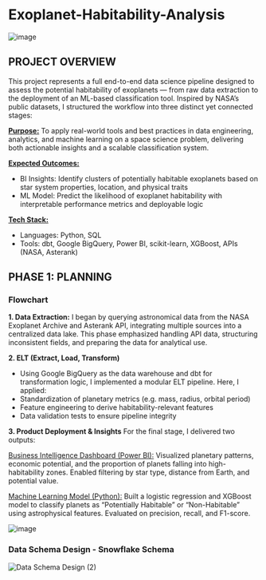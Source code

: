 # Exoplanet-Habitability-Analysis

![image](https://github.com/user-attachments/assets/912935a7-0b9c-4bda-90e2-2f38da488d69)

## PROJECT OVERVIEW

This project represents a full end-to-end data science pipeline designed to assess the potential habitability of exoplanets — from raw data extraction to the deployment of an ML-based classification tool. Inspired by NASA’s public datasets, I structured the workflow into three distinct yet connected stages:

**<ins>Purpose:</ins>**
To apply real-world tools and best practices in data engineering, analytics, and machine learning on a space science problem, delivering both actionable insights and a scalable classification system.

**<ins>Expected Outcomes:</ins>**

* BI Insights: Identify clusters of potentially habitable exoplanets based on star system properties, location, and physical traits
* ML Model: Predict the likelihood of exoplanet habitability with interpretable performance metrics and deployable logic

**<ins>Tech Stack:</ins>**

* Languages: Python, SQL
* Tools: dbt, Google BigQuery, Power BI, scikit-learn, XGBoost, APIs (NASA, Asterank)

## PHASE 1: PLANNING
### Flowchart

**1. Data Extraction:**
I began by querying astronomical data from the NASA Exoplanet Archive and Asterank API, integrating multiple sources into a centralized data lake. This phase emphasized handling API data, structuring inconsistent fields, and preparing the data for analytical use.

**2. ELT (Extract, Load, Transform)**

* Using Google BigQuery as the data warehouse and dbt for transformation logic, I implemented a modular ELT pipeline. Here, I applied:
* Standardization of planetary metrics (e.g. mass, radius, orbital period)
* Feature engineering to derive habitability-relevant features
* Data validation tests to ensure pipeline integrity

**3. Product Deployment & Insights**
For the final stage, I delivered two outputs:

<ins>Business Intelligence Dashboard (Power BI):</ins> Visualized planetary patterns, economic potential, and the proportion of planets falling into high-habitability zones. Enabled filtering by star type, distance from Earth, and potential value.

<ins>Machine Learning Model (Python):</ins> Built a logistic regression and XGBoost model to classify planets as “Potentially Habitable” or “Non-Habitable” using astrophysical features. Evaluated on precision, recall, and F1-score.

![image](https://github.com/user-attachments/assets/2a44f309-00b3-44c4-b617-9bc92ad19f81)

### Data Schema Design - Snowflake Schema
![Data Schema Design (2)](https://github.com/user-attachments/assets/c6f68d8c-6d36-44a3-b3b6-b609d256544d)

